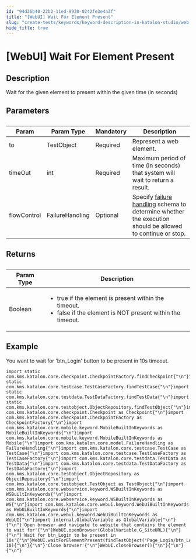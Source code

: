 ```yaml
---
id: "94d36b40-22b2-11ed-9930-0242fe3e4a3f"
title: "[WebUI] Wait For Element Present"
slug: "create-tests/keywords/keyword-description-in-katalon-studio/web-ui-keywords/webui-wait-for-element-present"
hide_title: true
---
```


# <a id="id_0" class="anchor_top_offset"/><a id="ariaid-title1" class="anchor_top_offset"/>[WebUI] Wait For Element Present


## <a id="id_0__id_1" class="anchor_top_offset"/>Description

              
<p xmlns="http://www.w3.org/1999/xhtml" className="p">Wait for the given element to present within the given time   (in seconds) </p> 
      

## <a id="id_0__id_2" class="anchor_top_offset"/>Parameters

              
<table xmlns="http://www.w3.org/1999/xhtml" className="table anchor_top_offset" id="id_0__52840781-0c99-4c3b-b1bb-9cf3f34a5845"><caption /><thead className="thead"><tr className><th className="entry anchor_top_offset" id="id_0__52840781-0c99-4c3b-b1bb-9cf3f34a5845__entry__1">Param</th><th className="entry anchor_top_offset" id="id_0__52840781-0c99-4c3b-b1bb-9cf3f34a5845__entry__2">Param Type</th><th className="entry anchor_top_offset" id="id_0__52840781-0c99-4c3b-b1bb-9cf3f34a5845__entry__3">Mandatory</th><th className="entry anchor_top_offset" id="id_0__52840781-0c99-4c3b-b1bb-9cf3f34a5845__entry__4">Description</th></tr></thead><tbody className="tbody"><tr className><td className="entry" headers="id_0__52840781-0c99-4c3b-b1bb-9cf3f34a5845__entry__1 id_0__52840781-0c99-4c3b-b1bb-9cf3f34a5845__entry__2 id_0__52840781-0c99-4c3b-b1bb-9cf3f34a5845__entry__3 id_0__52840781-0c99-4c3b-b1bb-9cf3f34a5845__entry__4 ">to</td><td className="entry" headers="id_0__52840781-0c99-4c3b-b1bb-9cf3f34a5845__entry__1 id_0__52840781-0c99-4c3b-b1bb-9cf3f34a5845__entry__2 id_0__52840781-0c99-4c3b-b1bb-9cf3f34a5845__entry__3 id_0__52840781-0c99-4c3b-b1bb-9cf3f34a5845__entry__4 ">TestObject</td><td className="entry" headers="id_0__52840781-0c99-4c3b-b1bb-9cf3f34a5845__entry__1 id_0__52840781-0c99-4c3b-b1bb-9cf3f34a5845__entry__2 id_0__52840781-0c99-4c3b-b1bb-9cf3f34a5845__entry__3 id_0__52840781-0c99-4c3b-b1bb-9cf3f34a5845__entry__4 ">Required</td><td className="entry" headers="id_0__52840781-0c99-4c3b-b1bb-9cf3f34a5845__entry__1 id_0__52840781-0c99-4c3b-b1bb-9cf3f34a5845__entry__2 id_0__52840781-0c99-4c3b-b1bb-9cf3f34a5845__entry__3 id_0__52840781-0c99-4c3b-b1bb-9cf3f34a5845__entry__4 ">Represent a web element.</td></tr><tr className><td className="entry" headers="id_0__52840781-0c99-4c3b-b1bb-9cf3f34a5845__entry__1 id_0__52840781-0c99-4c3b-b1bb-9cf3f34a5845__entry__2 id_0__52840781-0c99-4c3b-b1bb-9cf3f34a5845__entry__3 id_0__52840781-0c99-4c3b-b1bb-9cf3f34a5845__entry__4 ">timeOut</td><td className="entry" headers="id_0__52840781-0c99-4c3b-b1bb-9cf3f34a5845__entry__1 id_0__52840781-0c99-4c3b-b1bb-9cf3f34a5845__entry__2 id_0__52840781-0c99-4c3b-b1bb-9cf3f34a5845__entry__3 id_0__52840781-0c99-4c3b-b1bb-9cf3f34a5845__entry__4 ">int</td><td className="entry" headers="id_0__52840781-0c99-4c3b-b1bb-9cf3f34a5845__entry__1 id_0__52840781-0c99-4c3b-b1bb-9cf3f34a5845__entry__2 id_0__52840781-0c99-4c3b-b1bb-9cf3f34a5845__entry__3 id_0__52840781-0c99-4c3b-b1bb-9cf3f34a5845__entry__4 ">Required</td><td className="entry" headers="id_0__52840781-0c99-4c3b-b1bb-9cf3f34a5845__entry__1 id_0__52840781-0c99-4c3b-b1bb-9cf3f34a5845__entry__2 id_0__52840781-0c99-4c3b-b1bb-9cf3f34a5845__entry__3 id_0__52840781-0c99-4c3b-b1bb-9cf3f34a5845__entry__4 ">Maximum period of time (in seconds) that system will wait to         return a result.</td></tr><tr className><td className="entry" headers="id_0__52840781-0c99-4c3b-b1bb-9cf3f34a5845__entry__1 id_0__52840781-0c99-4c3b-b1bb-9cf3f34a5845__entry__2 id_0__52840781-0c99-4c3b-b1bb-9cf3f34a5845__entry__3 id_0__52840781-0c99-4c3b-b1bb-9cf3f34a5845__entry__4 ">flowControl</td><td className="entry" headers="id_0__52840781-0c99-4c3b-b1bb-9cf3f34a5845__entry__1 id_0__52840781-0c99-4c3b-b1bb-9cf3f34a5845__entry__2 id_0__52840781-0c99-4c3b-b1bb-9cf3f34a5845__entry__3 id_0__52840781-0c99-4c3b-b1bb-9cf3f34a5845__entry__4 ">FailureHandling</td><td className="entry" headers="id_0__52840781-0c99-4c3b-b1bb-9cf3f34a5845__entry__1 id_0__52840781-0c99-4c3b-b1bb-9cf3f34a5845__entry__2 id_0__52840781-0c99-4c3b-b1bb-9cf3f34a5845__entry__3 id_0__52840781-0c99-4c3b-b1bb-9cf3f34a5845__entry__4 ">Optional</td><td className="entry" headers="id_0__52840781-0c99-4c3b-b1bb-9cf3f34a5845__entry__1 id_0__52840781-0c99-4c3b-b1bb-9cf3f34a5845__entry__2 id_0__52840781-0c99-4c3b-b1bb-9cf3f34a5845__entry__3 id_0__52840781-0c99-4c3b-b1bb-9cf3f34a5845__entry__4 ">Specify <a className="xref" href="/docs/maintain/configure-failure-handling-settings-in-katalon-studio">failure handling</a> schema to         determine whether the execution should be allowed to continue or         stop.</td></tr></tbody></table> 
      

## <a id="id_0__id_3" class="anchor_top_offset"/>Returns

              
<table xmlns="http://www.w3.org/1999/xhtml" className="table anchor_top_offset" id="id_0__49e0bf5f-e7de-439c-aa17-4b8c148be834"><caption /><thead className="thead"><tr className><th className="entry anchor_top_offset" id="id_0__49e0bf5f-e7de-439c-aa17-4b8c148be834__entry__1">Param Type</th><th className="entry anchor_top_offset" id="id_0__49e0bf5f-e7de-439c-aa17-4b8c148be834__entry__2">Description</th></tr></thead><tbody className="tbody"><tr className><td className="entry" headers="id_0__49e0bf5f-e7de-439c-aa17-4b8c148be834__entry__1 id_0__49e0bf5f-e7de-439c-aa17-4b8c148be834__entry__2 ">Boolean</td><td className="entry" headers="id_0__49e0bf5f-e7de-439c-aa17-4b8c148be834__entry__1 id_0__49e0bf5f-e7de-439c-aa17-4b8c148be834__entry__2 ">         <ul className="ul"><li className="li">true if the element is present within the             timeout.</li><li className="li">false if the element is NOT present within the             timeout.</li></ul>       </td></tr></tbody></table> 
      

## <a id="id_0__id_4" class="anchor_top_offset"/>Example 

              
<p xmlns="http://www.w3.org/1999/xhtml" className="p">You want to wait for 'btn_Login' button to be present in 10s   timeout.</p> 
              
<pre xmlns="http://www.w3.org/1999/xhtml" className="pre codeblock"><code>import static com.kms.katalon.core.checkpoint.CheckpointFactory.findCheckpoint{"\n"}import static com.kms.katalon.core.testcase.TestCaseFactory.findTestCase{"\n"}import static com.kms.katalon.core.testdata.TestDataFactory.findTestData{"\n"}import static com.kms.katalon.core.testobject.ObjectRepository.findTestObject{"\n"}import com.kms.katalon.core.checkpoint.Checkpoint as Checkpoint{"\n"}import com.kms.katalon.core.checkpoint.CheckpointFactory as CheckpointFactory{"\n"}import com.kms.katalon.core.mobile.keyword.MobileBuiltInKeywords as MobileBuiltInKeywords{"\n"}import com.kms.katalon.core.mobile.keyword.MobileBuiltInKeywords as Mobile{"\n"}import com.kms.katalon.core.model.FailureHandling as FailureHandling{"\n"}import com.kms.katalon.core.testcase.TestCase as TestCase{"\n"}import com.kms.katalon.core.testcase.TestCaseFactory as TestCaseFactory{"\n"}import com.kms.katalon.core.testdata.TestData as TestData{"\n"}import com.kms.katalon.core.testdata.TestDataFactory as TestDataFactory{"\n"}import com.kms.katalon.core.testobject.ObjectRepository as ObjectRepository{"\n"}import com.kms.katalon.core.testobject.TestObject as TestObject{"\n"}import com.kms.katalon.core.webservice.keyword.WSBuiltInKeywords as WSBuiltInKeywords{"\n"}import com.kms.katalon.core.webservice.keyword.WSBuiltInKeywords as WS{"\n"}import com.kms.katalon.core.webui.keyword.WebUiBuiltInKeywords as WebUiBuiltInKeywords{"\n"}import com.kms.katalon.core.webui.keyword.WebUiBuiltInKeywords as WebUI{"\n"}import internal.GlobalVariable as GlobalVariable{"\n"}{"\n"}'Open browser and navigate to website that contains the element to wait for'{"\n"}WebUI.openBrowser(GlobalVariable.G_SiteURL){"\n"}{"\n"}'Wait for btn_Login to be present in 10s'{"\n"}WebUI.waitForElementPresent(findTestObject('Page_Login/btn_Login'), 10){"\n"}{"\n"}'Close browser'{"\n"}WebUI.closeBrowser(){"\n"}{"\n"}{"\n"}</code></pre> 
            
